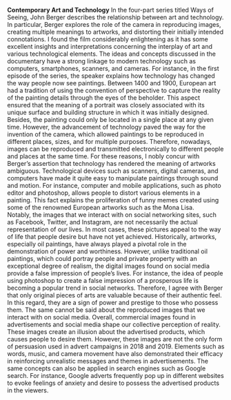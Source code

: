 **Contemporary Art and Technology**
In the four-part series titled Ways of Seeing, John Berger describes the relationship between art and technology. In particular, Berger explores the role of the camera in reproducing images, creating multiple meanings to artworks, and distorting their initially intended connotations. I found the film considerably enlightening as it has some excellent insights and interpretations concerning the interplay of art and various technological elements. The ideas and concepts discussed in the documentary have a strong linkage to modern technology such as computers, smartphones, scanners, and cameras. For instance, in the first episode of the series, the speaker explains how technology has changed the way people now see paintings. 
Between 1400 and 1900, European art had a tradition of using the convention of perspective to capture the reality of the painting details through the eyes of the beholder. This aspect ensured that the meaning of a portrait was closely associated with its unique surface and building structure in which it was initially designed. Besides, the painting could only be located in a single place at any given time. However, the advancement of technology paved the way for the invention of the camera, which allowed paintings to be reproduced in different places, sizes, and for multiple purposes. Therefore, nowadays, images can be reproduced and transmitted electronically to different people and places at the same time.
For these reasons, I nobly concur with Berger’s assertion that technology has rendered the meaning of artworks ambiguous. Technological devices such as scanners, digital cameras, and computers have made it quite easy to manipulate paintings through sound and motion. For instance, computer and mobile applications, such as photo editor and photoshop, allows people to distort various elements in a painting. This fact explains the proliferation of funny memes created using some of the renowned European artworks such as the Mona Lisa.  
Notably, the images that we interact with on social networking sites, such as Facebook, Twitter, and Instagram, are not necessarily the actual representation of our lives. In most cases, these pictures appeal to the way of life that people desire but have not yet achieved. Historically, artworks, especially oil paintings, have always played a pivotal role in the demonstration of power and worthiness. However, unlike traditional oil paintings, which could portray people and private property with an exceptional degree of realism, the digital images found on social media provide a false impression of people’s lives. For instance, the idea of people using photoshop to create a false impression of a prosperous life is becoming a popular trend in social networks. Therefore, I agree with Berger that only original pieces of arts are valuable because of their authentic feel. In this regard, they are a sign of power and prestige to those who possess them. The same cannot be said about the reproduced images that we interact with on social media.
Overall, commercial images found in advertisements and social media shape our collective perception of reality. These images create an illusion about the advertised products, which causes people to desire them. However, these images are not the only form of persuasion used in advert campaigns in 2018 and 2019. Elements such as words, music, and camera movement have also demonstrated their efficacy in reinforcing unrealistic messages and themes in advertisements. The same concepts can also be applied in search engines such as Google search. For instance, Google adverts frequently pop up in different websites to evoke feelings of anxiety and desire to possess the advertised products in the viewers.
